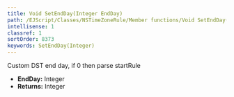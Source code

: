 ```yaml
---
title: Void SetEndDay(Integer EndDay)
path: /EJScript/Classes/NSTimeZoneRule/Member functions/Void SetEndDay(Integer p_0)
intellisense: 1
classref: 1
sortOrder: 8373
keywords: SetEndDay(Integer)
---
```



Custom DST end day, if 0 then parse startRule



* **EndDay:** Integer
* **Returns:** Integer


